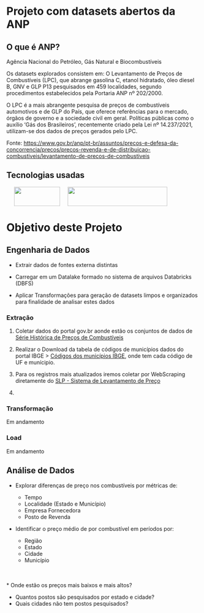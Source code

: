 # Projeto com datasets abertos da ANP

## O que é ANP?
Agência Nacional do Petróleo, Gás Natural e Biocombustíveis

Os datasets explorados consistem em:
O Levantamento de Preços de Combustíveis (LPC), que abrange gasolina C, etanol hidratado, óleo diesel B, GNV e GLP P13 pesquisados em 459 localidades, segundo procedimentos estabelecidos pela Portaria ANP nº 202/2000.

O LPC é a mais abrangente pesquisa de preços de combustíveis automotivos e de GLP do País, que oferece referências para o mercado, órgãos de governo e a sociedade civil em geral. Políticas públicas como o auxílio ‘Gás dos Brasileiros’, recentemente criado pela Lei nº 14.237/2021, utilizam-se dos dados de preços gerados pelo LPC.

Fonte: https://www.gov.br/anp/pt-br/assuntos/precos-e-defesa-da-concorrencia/precos/precos-revenda-e-de-distribuicao-combustiveis/levantamento-de-precos-de-combustiveis

## Tecnologias usadas

<img align="left" src="https://venturebeat.com/wp-content/uploads/2021/02/databricks.png?fit=400%2C189&strip=all" height=50 width=120 hspace="20"/>

<img src="https://databricks.com/wp-content/uploads/2018/12/PySpark-1024x164.png" height=50 width=260 />

# Objetivo deste Projeto

## Engenharia de Dados
* Extrair dados de fontes externa distintas

* Carregar em um Datalake formado no sistema de arquivos Databricks (DBFS)

* Aplicar Transformações para geração de datasets limpos e organizados para finalidade de analisar estes dados

### Extração

1. Coletar dados do portal gov.br aonde estão os conjuntos de dados de [Série Histórica de Preços de Combustíveis](https://www.gov.br/anp/pt-br/centrais-de-conteudo/dados-abertos/serie-historica-de-precos-de-combustiveis)

2. Realizar o Download da tabela de códigos de municípios dados do portal IBGE > [Códigos dos municípios IBGE](https://geoftp.ibge.gov.br/organizacao_do_territorio/estrutura_territorial/divisao_territorial/2021/DTB_2021.zip), onde tem cada código de UF e munícipio.

3. Para os registros mais atualizados iremos coletar por WebScraping diretamente do [SLP - Sistema de Levantamento de Preço](https://preco.anp.gov.br/include/Resumo_Semanal_Index.asp)

4. 

### Transformação
Em andamento

### Load
Em andamento

## Análise de Dados
* Explorar diferenças de preço nos combustíveis por métricas de:
    * Tempo
    * Localidade (Estado e Município)
    * Empresa Fornecedora 
    * Posto de Revenda

* Identificar o preço médio de por combustível em períodos  por:
    * Região
    * Estado
    * Cidade
    * Município
<br />
<br />
* Onde estão os preços mais baixos e mais altos?

* Quantos postos são pesquisados por estado e cidade?
* Quais cidades não tem postos pesquisados? 
